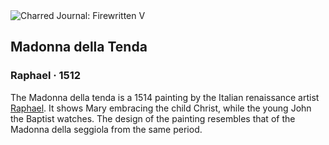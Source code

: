 <div class="artwork-of-the-day">
  <div class="container">
    <div class="img-wrapper">
      <img
        src="https://uploads7.wikiart.org/images/raphael/madonna-della-tenda.jpg!Large.jpg"
        alt="Charred Journal: Firewritten V" />
    </div>
    <div class="artwork-detail">
      <div class="artwork-origin"> 
        <h2 class="artwork-name">Madonna della Tenda</h2>
        <h3 class="artist">
          Raphael
                    ·  1512
        </h3>
      </div>
      <p class="description">
        <span class="artwork-description-text ng-binding" ng-bind-html="viewModel.ArtworkOfTheDay.Description | unsafe">The Madonna della tenda is a 1514 painting by the Italian renaissance artist <a target="_blank" href="/en/raphael">Raphael</a>. It shows Mary embracing the child Christ, while the young John the Baptist watches. The design of the painting resembles that of the Madonna della seggiola from the same period.</span>
                        <div class="text-shadow-container ng-hide" ng-show="showShadow"></div>
      </p>
    </div>
  </div>

</div>
